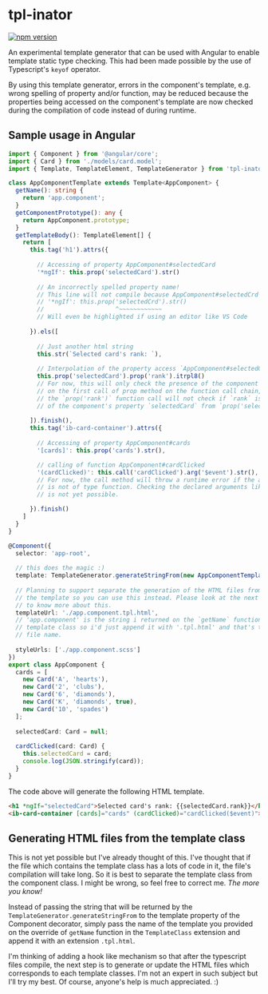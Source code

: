 # tpl-inator
[![npm version](https://badge.fury.io/js/tpl-inator.svg)](https://www.npmjs.com/package/tpl-inator)

An experimental template generator that can be used with Angular to enable template static type checking. This had been made possible by the use of Typescript's `keyof` operator. 

By using this template generator, errors in the component's template, e.g. wrong spelling of property and/or function, may be reduced because the properties being accessed on the component's template are now checked during the compilation of code instead of during runtime.

## Sample usage in Angular

```typescript
import { Component } from '@angular/core';
import { Card } from './models/card.model';
import { Template, TemplateElement, TemplateGenerator } from 'tpl-inator';

class AppComponentTemplate extends Template<AppComponent> {
  getName(): string {
    return 'app.component';
  }
  getComponentPrototype(): any {
    return AppComponent.prototype;
  }
  getTemplateBody(): TemplateElement[] {
    return [
      this.tag('h1').attrs({
        
        // Accessing of property AppComponent#selectedCard
        '*ngIf': this.prop('selectedCard').str()
      
        // An incorrectly spelled property name!
        // This line will not compile because AppComponent#selectedCrd does not exist.
        // '*ngIf': this.prop('selectedCrd').str()
        //                    ^~~~~~~~~~~~~
        // Will even be highlighted if using an editor like VS Code
        
      }).els([
        
        // Just another html string
        this.str(`Selected card's rank: `),
        
        // Interpolation of the property access `AppComponent#selectedCard#rank`
        this.prop('selectedCard').prop('rank').itrpl8()
        // For now, this will only check the presence of the component's property
        // on the first call of prop method on the function call chain, i.e.
        // the `prop('rank')` function call will not check if `rank` is really a property
        // of the component's property `selectedCard` from `prop('selectedCard')`.
        
      ]).finish(),
      this.tag('ib-card-container').attrs({
      
        // Accessing of property AppComponent#cards
        '[cards]': this.prop('cards').str(), 

        // calling of function AppComponent#cardClicked
        '(cardClicked)': this.call('cardClicked').arg('$event').str(),
        // For now, the call method will throw a runtime error if the argument
        // is not of type function. Checking the declared arguments like `$event`
        // is not yet possible.

      }).finish()
    ]
  }
}

@Component({
  selector: 'app-root',
  
  // this does the magic :)
  template: TemplateGenerator.generateStringFrom(new AppComponentTemplate()),
  
  // Planning to support separate the generation of the HTML files from
  // the template so you can use this instead. Please look at the next section
  // to know more about this.
  templateUrl: './app.component.tpl.html',
  // 'app.component' is the string i returned on the `getName` function on the
  // template class so i'd just append it with '.tpl.html' and that's the template's
  // file name.
  
  styleUrls: ['./app.component.scss']
})
export class AppComponent {
  cards = [
    new Card('A', 'hearts'),
    new Card('2', 'clubs'),
    new Card('6', 'diamonds'),
    new Card('K', 'diamonds', true),
    new Card('10', 'spades')
  ];
  
  selectedCard: Card = null;
  
  cardClicked(card: Card) {
    this.selectedCard = card;
    console.log(JSON.stringify(card));
  }
}
```

The code above will generate the following HTML template.

```html
<h1 *ngIf="selectedCard">Selected card's rank: {{selectedCard.rank}}</h1>
<ib-card-container [cards]="cards" (cardClicked)="cardClicked($event)"></ib-card-container>
```

## Generating HTML files from the template class
This is not yet possible but I've already thought of this. I've thought that if the file which 
contains the template class has a lots of code in it, the file's compilation will take long. So it
is best to separate the template class from the component class. I might be wrong, so feel free to
correct me. *The more you know!*

Instead of passing the string that will be returned by the `TemplateGenerator.generateStringFrom`
to the template property of the Component decorator, simply pass the name of the template you
provided on the override of `getName` function in the `TemplateClass` extension and append it 
with an extension `.tpl.html`.

I'm thinking of adding a hook like mechanism so that after the typescript files compile, 
the next step is to generate or update the HTML files which corresponds to each template classes.
I'm not an expert in such subject but I'll try my best. Of course, anyone's help is much appreciated. :)
